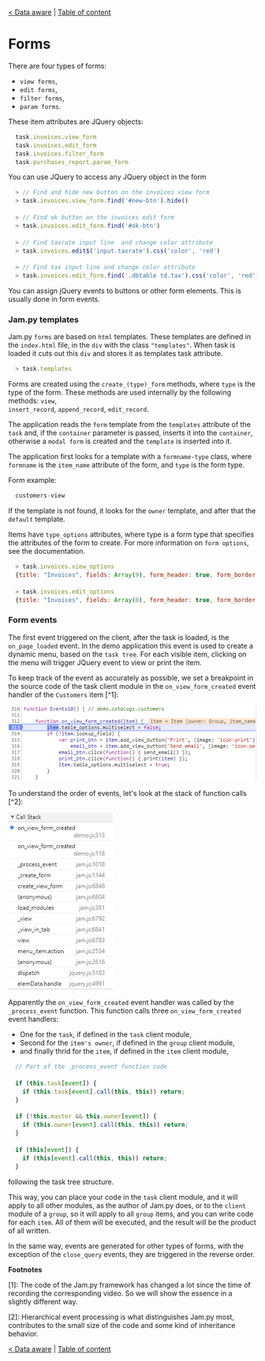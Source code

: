 [< Data aware](data_aware.md) | [Table of content](index.md)

# Forms

There are four types of forms: 
- `view forms`, 
- `edit forms`, 
- `filter forms`, 
- `param forms`.

These item attributes are JQuery objects:

```javascript
  task.invoices.view_form
  task.invoices.edit_form
  task.invoices.filter_form
  task.purchases_report.param_form
```

You can use JQuery to access any JQuery object in the form

```javascript
  > // Find and hide new button on the invoices view form
  > task.invoices.view_form.find('#new-btn').hide()

  > // Find ok button on the invoices edit form
  > task.invoices.edit_form.find('#ok-btn')

  > // Find taxrate input line  and change color attribute
  > task.invoices.edit$('input.taxrate').css('color', 'red')

  > // Find tax input line and change color attribute
  > task.invoices.edit_form.find('.dbtable td.tax').css('color', 'red')
```

You can assign jQuery events to buttons or other form elements. This is usually done in form events.

### Jam.py templates

Jam.py `forms` are based on `html` templates. These templates are defined in the `index.html` file, in the `div` with the class `"templates"`. When task is loaded it cuts out this `div` and stores it as templates task attribute.

```javascript
  > task.templates
```

Forms are created using the `create_(type)_form` methods, where `type` is the type of 
the form. These methods are used internally by the following methods: `view`,  
`insert_record`, `append_record`, `edit_record`.

The application reads the `form` template from the `templates` attribute of the `task` and, if the `container` parameter is passed, inserts it into the `container`, otherwise a `modal form` is created and the `template` is inserted into it.

The application first looks for a template with a `formname-type` class, where `formname` is the `item_name` attribute of the form, and `type` is the form type.

Form example:

```javascript
  customers-view
```

If the template is not found, it looks for the `owner` template, and after that the `default` template.

Items have `type_options` attributes, where type is a form type that specifies the attributes of the form to create. For more information on `form options`, see the documentation.

```javascript
  > task.invoices.view_options
  {title: "Invoices", fields: Array(9), form_header: true, form_border: true, close_button: true,...}

  > task.invoices.edit_options
  {title: "Invoices", fields: Array(0), form_header: true, form_border: true, close_button: true,...}
```

### Form events

The first event triggered on the client, after the task is loaded, is the `on_page_loaded` event. In the demo application this event is used to create a dynamic menu, based on the `task tree`. For each visible item, clicking on the menu will trigger JQuery event to view or print the item.

To keep track of the event as accurately as possible, we set a breakpoint in the source code of the task client module in the `on_view_form_created` event handler of the `Customers` item [^1]:

![The on_view_form_created event handler of the Customer item on the breakpoint](_images/on_view_form_created.png)

To understand the order of events, let's look at the stack of function calls [^2]:

![The call stack on the breakpoint](_images/call_stack.png)

Apparently the `on_view_form_created` event handler was called by the `_process_event` 
function. This function calls three `on_view_form_created` event handlers: 

* One for the `task`, if defined in the `task` client module, 
* Second for the `item's owner`, if defined in the `group` client module,
* and finally thrid for the `item`, if defined in the `item` client module,

```javascript
  // Part of the _process_event function code
  
  if (this.task[event]) {
    if (this.task[event].call(this, this)) return;
  }
  
  if (!this.master && this.owner[event]) {
    if (this.owner[event].call(this, this)) return;
  }

  if (this[event]) {
    if (this[event].call(this, this)) return;
  }
```

following the task tree structure. 

This way, you can place your code in the `task` client module, and it will apply to all 
other modules, as the author of Jam.py does, or to the `client` module of a `group`, so it will apply to all `group` items, and you can write code for each `item`. All of them will be executed, and the result will be the product of all written.

In the same way, events are generated for other types of forms, with the exception of 
the `close_query` events, they are triggered in the reverse order.

**Footnotes**

[1]: The code of the Jam.py framework has changed a lot since the time of recording 
the corresponding video. So we will show the essence in a slightly different way.

[2]: Hierarchical event processing is what distinguishes Jam.py most, contributes to 
the small size of the code and some kind of inheritance behavior.

[< Data aware](data_aware.md) | [Table of content](index.md)
